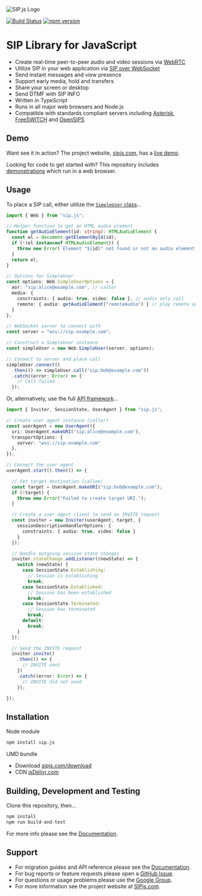 ![SIP.js Logo](https://sipjs.com/shared/img/logo.png "SIP.js")

[![Build Status](https://travis-ci.org/onsip/SIP.js.png?branch=master)](https://travis-ci.org/onsip/SIP.js)
[![npm version](https://badge.fury.io/js/sip.js.svg)](https://badge.fury.io/js/sip.js)

# SIP Library for JavaScript

- Create real-time peer-to-peer audio and video sessions via [WebRTC](https://webrtc.org/)
- Utilize SIP in your web application via [SIP over WebSocket](https://tools.ietf.org/html/rfc7118) 
- Send instant messages and view presence
- Support early media, hold and transfers
- Share your screen or desktop
- Send DTMF with SIP INFO
- Written in TypeScript
- Runs in all major web browsers and Node.js
- Compatible with standards compliant servers including [Asterisk](https://www.asterisk.org/), [FreeSWITCH](https://freeswitch.com/) and [OpenSIPS](https://www.opensips.org/)

## Demo

Want see it in action? The project website, [sipjs.com](https://sipjs.com), has a [live demo](https://sipjs.com).

Looking for code to get started with? This repository includes [demonstrations](./demo/README.md) which run in a web browser.

## Usage

To place a SIP call, either utilize the [`SimpleUser` class](docs/simple-user.md)...

```ts
import { Web } from "sip.js";

// Helper function to get an HTML audio element
function getAudioElement(id: string): HTMLAudioElement {
  const el = document.getElementById(id);
  if (!(el instanceof HTMLAudioElement)) {
    throw new Error(`Element "${id}" not found or not an audio element.`);
  }
  return el;
}

// Options for SimpleUser
const options: Web.SimpleUserOptions = {
  aor: "sip:alice@example.com", // caller
  media: {
    constraints: { audio: true, video: false }, // audio only call
    remote: { audio: getAudioElement("remoteAudio") } // play remote audio
  }
};

// WebSocket server to connect with
const server = "wss://sip.example.com";

// Construct a SimpleUser instance
const simpleUser = new Web.SimpleUser(server, options);

// Connect to server and place call
simpleUser.connect()
  .then(() => simpleUser.call("sip:bob@example.com"))
  .catch((error: Error) => {
    // Call failed
  });
```

Or, alternatively, use the full [API framework](docs/api.md)...

```ts
import { Inviter, SessionState, UserAgent } from "sip.js";

// Create user agent instance (caller)
const userAgent = new UserAgent({
  uri: UserAgent.makeURI("sip:alice@example.com"),
  transportOptions: {
    server: "wss://sip.example.com"
  },
});

// Connect the user agent
userAgent.start().then(() => {

  // Set target destination (callee)
  const target = UserAgent.makeURI("sip:bob@example.com");
  if (!target) {
    throw new Error("Failed to create target URI.");
  }

  // Create a user agent client to send an INVITE request
  const inviter = new Inviter(userAgent, target, {
    sessionDescriptionHandlerOptions: {
      constraints: { audio: true, video: false }
    }
  });

  // Handle outgoing session state changes
  inviter.stateChange.addListener((newState) => {
    switch (newState) {
      case SessionState.Establishing:
        // Session is establishing
        break;
      case SessionState.Established:
        // Session has been established
        break;
      case SessionState.Terminated:
        // Session has terminated
        break;
      default:
        break;
    }
  });

  // Send the INVITE request
  inviter.invite()
    .then(() => {
      // INVITE sent
    })
    .catch((error: Error) => {
      // INVITE did not send
    });

});
```
## Installation

Node module
```sh
npm install sip.js
```

 UMD bundle
- Download [sipjs.com/download](https://sipjs.com/download)
- CDN [jsDelivr.com](https://www.jsdelivr.com/package/npm/sip.js)

## Building, Development and Testing

Clone this repository, then...

```sh
npm install
npm run build-and-test
```

For more info please see the [Documentation](./docs/README.md).

## Support

* For migration guides and API reference please see the [Documentation](./docs/README.md).
* For bug reports or feature requests please open a [GitHub Issue](https://github.com/onsip/sip.js/issues).
* For questions or usage problems please use the [Google Group](https://groups.google.com/forum/#!forum/sip_js).
* For more information see the project website at [SIPjs.com](https://sipjs.com).
